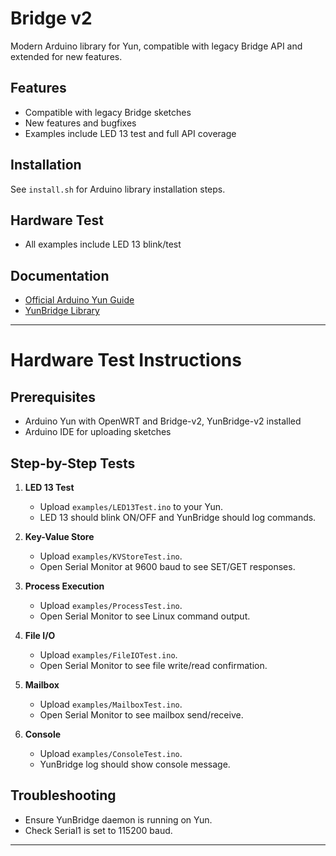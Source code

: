 # Bridge v2

Modern Arduino library for Yun, compatible with legacy Bridge API and extended for new features.

## Features
- Compatible with legacy Bridge sketches
- New features and bugfixes
- Examples include LED 13 test and full API coverage

## Installation
See `install.sh` for Arduino library installation steps.

## Hardware Test
- All examples include LED 13 blink/test

## Documentation
- [Official Arduino Yun Guide](https://docs.arduino.cc/retired/getting-started-guides/ArduinoYun/)
- [YunBridge Library](https://docs.arduino.cc/retired/archived-libraries/YunBridgeLibrary/)

---

# Hardware Test Instructions

## Prerequisites
- Arduino Yun with OpenWRT and Bridge-v2, YunBridge-v2 installed
- Arduino IDE for uploading sketches

## Step-by-Step Tests
1. **LED 13 Test**
	- Upload `examples/LED13Test.ino` to your Yun.
	- LED 13 should blink ON/OFF and YunBridge should log commands.

2. **Key-Value Store**
	- Upload `examples/KVStoreTest.ino`.
	- Open Serial Monitor at 9600 baud to see SET/GET responses.

3. **Process Execution**
	- Upload `examples/ProcessTest.ino`.
	- Open Serial Monitor to see Linux command output.

4. **File I/O**
	- Upload `examples/FileIOTest.ino`.
	- Open Serial Monitor to see file write/read confirmation.

5. **Mailbox**
	- Upload `examples/MailboxTest.ino`.
	- Open Serial Monitor to see mailbox send/receive.

6. **Console**
	- Upload `examples/ConsoleTest.ino`.
	- YunBridge log should show console message.

## Troubleshooting
- Ensure YunBridge daemon is running on Yun.
- Check Serial1 is set to 115200 baud.

---
